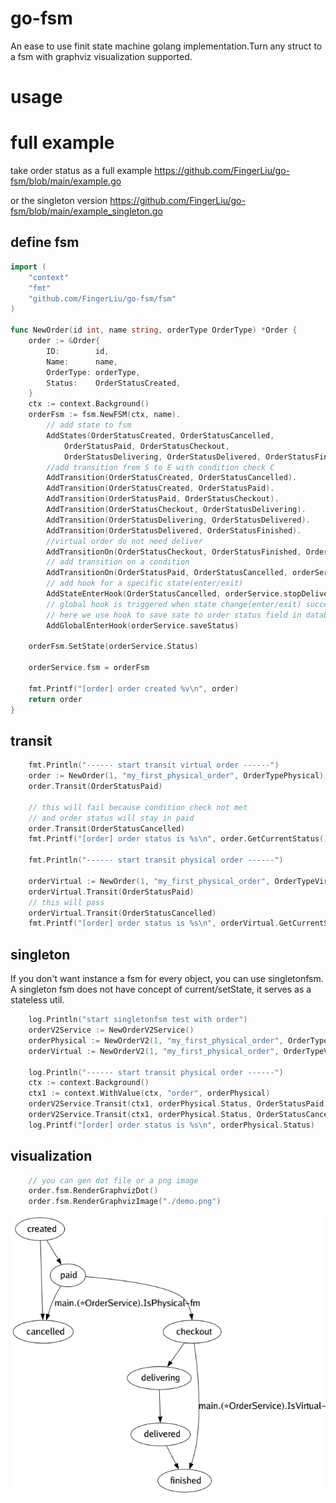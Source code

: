 # go-fsm
An ease to use finit state machine golang implementation.Turn any struct to a fsm with graphviz visualization supported.

# usage

# full example

take order status as a full example
https://github.com/FingerLiu/go-fsm/blob/main/example.go

or the singleton version
https://github.com/FingerLiu/go-fsm/blob/main/example_singleton.go

## define fsm
```go
import (
    "context"
    "fmt"
    "github.com/FingerLiu/go-fsm/fsm"
)

func NewOrder(id int, name string, orderType OrderType) *Order {
	order := &Order{
		ID:        id,
		Name:      name,
		OrderType: orderType,
		Status:    OrderStatusCreated,
	}
	ctx := context.Background()
	orderFsm := fsm.NewFSM(ctx, name).
		// add state to fsm
		AddStates(OrderStatusCreated, OrderStatusCancelled,
			OrderStatusPaid, OrderStatusCheckout,
			OrderStatusDelivering, OrderStatusDelivered, OrderStatusFinished).
		//add transition from S to E with condition check C
		AddTransition(OrderStatusCreated, OrderStatusCancelled).
		AddTransition(OrderStatusCreated, OrderStatusPaid).
		AddTransition(OrderStatusPaid, OrderStatusCheckout).
		AddTransition(OrderStatusCheckout, OrderStatusDelivering).
		AddTransition(OrderStatusDelivering, OrderStatusDelivered).
		AddTransition(OrderStatusDelivered, OrderStatusFinished).
		//virtual order do not need deliver
		AddTransitionOn(OrderStatusCheckout, OrderStatusFinished, Order.IsVirtual).
		// add transition on a condition
		AddTransitionOn(OrderStatusPaid, OrderStatusCancelled, orderService.IsPhysical).
		// add hook for a specific state(enter/exit)
		AddStateEnterHook(OrderStatusCancelled, orderService.stopDeliver).
		// global hook is triggered when state change(enter/exit) success.
		// here we use hook to save sate to order status field in database.
		AddGlobalEnterHook(orderService.saveStatus)

	orderFsm.SetState(orderService.Status)

	orderService.fsm = orderFsm

	fmt.Printf("[order] order created %v\n", order)
	return order
}

```

## transit
```go
	fmt.Println("------ start transit virtual order ------")
	order := NewOrder(1, "my_first_physical_order", OrderTypePhysical)
	order.Transit(OrderStatusPaid)
	
	// this will fail because condition check not met
	// and order status will stay in paid
	order.Transit(OrderStatusCancelled)
	fmt.Printf("[order] order status is %s\n", order.GetCurrentStatus())

	fmt.Println("------ start transit physical order ------")
	
	orderVirtual := NewOrder(1, "my_first_physical_order", OrderTypeVirtual)
	orderVirtual.Transit(OrderStatusPaid)
	// this will pass
	orderVirtual.Transit(OrderStatusCancelled)
	fmt.Printf("[order] order status is %s\n", orderVirtual.GetCurrentStatus())

```

## singleton
If you don't want instance a fsm for every object, 
you can use singletonfsm.
A singleton fsm does not have concept of current/setState,
it serves as a stateless util.

```go
	log.Println("start singletonfsm test with order")
	orderV2Service := NewOrderV2Service()
	orderPhysical := NewOrderV2(1, "my_first_physical_order", OrderTypePhysical)
	orderVirtual := NewOrderV2(1, "my_first_physical_order", OrderTypeVirtual)

	log.Println("------ start transit physical order ------")
	ctx := context.Background()
	ctx1 := context.WithValue(ctx, "order", orderPhysical)
	orderV2Service.Transit(ctx1, orderPhysical.Status, OrderStatusPaid)
	orderV2Service.Transit(ctx1, orderPhysical.Status, OrderStatusCancelled)
	log.Printf("[order] order status is %s\n", orderPhysical.Status)
```

## visualization
```go
    // you can gen dot file or a png image
    order.fsm.RenderGraphvizDot()
    order.fsm.RenderGraphvizImage("./demo.png")
```
![graphviz](https://github.com/FingerLiu/go-fsm/raw/main/static/fsm/my_first_physical_order.png)

